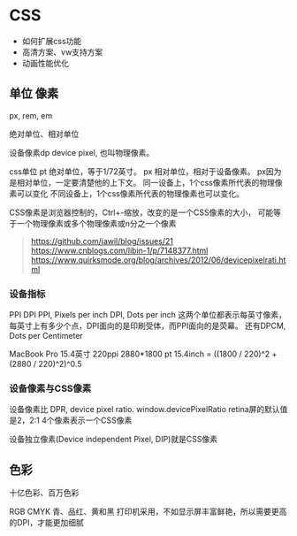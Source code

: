 # CSS

* 如何扩展css功能
* 高清方案、vw支持方案
* 动画性能优化


## 单位  像素
px, rem, em

绝对单位、相对单位

设备像素dp device pixel, 也叫物理像素。

css单位
pt 绝对单位，等于1/72英寸。
px 相对单位，相对于设备像素。
px因为是相对单位，一定要清楚他的上下文。
同一设备上，1个css像素所代表的物理像素可以变化
不同设备上，1个css像素所代表的物理像素也可以变化。

CSS像素是浏览器控制的，Ctrl+-缩放，改变的是一个CSS像素的大小，
可能等于一个物理像素或多个物理像素或n分之一个像素

>https://github.com/jawil/blog/issues/21
>https://www.cnblogs.com/libin-1/p/7148377.html
>https://www.quirksmode.org/blog/archives/2012/06/devicepixelrati.html


### 设备指标
PPI DPI 
PPI, Pixels per inch
DPI, Dots per inch
这两个单位都表示每英寸像素，每英寸上有多少个点，DPI面向的是印刷受体，而PPI面向的是荧幕。
还有DPCM, Dots per Centimeter

MacBook Pro 15.4英寸  220ppi 
2880*1800 pt
15.4inch = ((1800 / 220)^2 + (2880 / 220)^2)^0.5


### 设备像素与CSS像素

设备像素比 DPR, device pixel ratio.
window.devicePixelRatio
retina屏的默认值是2，2:1 4个像素表示一个CSS像素

设备独立像素(Device independent Pixel, DIP)就是CSS像素

## 色彩
十亿色彩、百万色彩

RGB
CMYK 青、品红、黄和黑 打印机采用，不如显示屏丰富鲜艳，所以需要更高的DPI，才能更加细腻